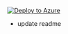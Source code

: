 [![Deploy to Azure](http://azuredeploy.net/deploybutton.png)](https://azuredeploy.net/)

- update readme
